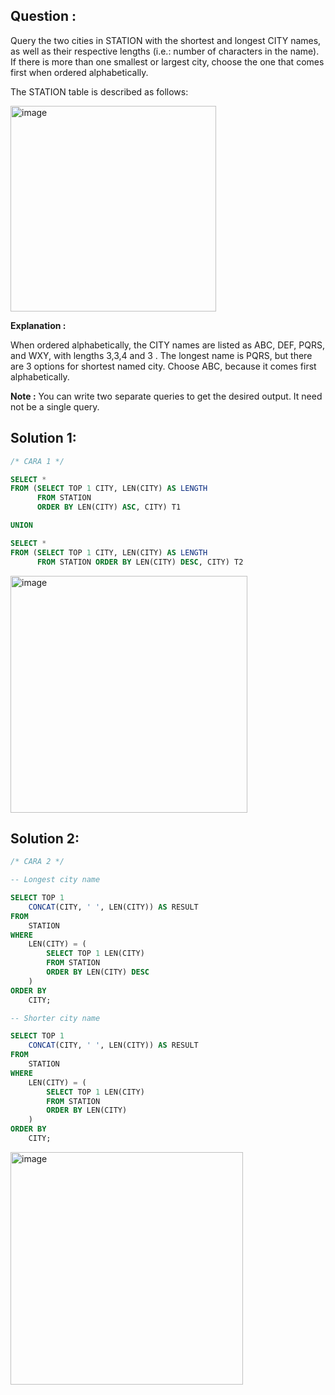 ## Question :
Query the two cities in STATION with the shortest and longest CITY names, as well as their respective lengths (i.e.: number 
of characters in the name). If there is more than one smallest or largest city, choose the one that comes first when ordered alphabetically.

The STATION table is described as follows:

<img width="329" alt="image" src="https://github.com/user-attachments/assets/2bf652e1-4d36-4f3c-ae6b-bfbd04138c94" />

**Explanation :**

When ordered alphabetically, the CITY names are listed as ABC, DEF, PQRS, and WXY, with lengths 3,3,4 and 3 . The longest name is PQRS,
but there are 3 options for shortest named city. Choose ABC, because it comes first alphabetically.

**Note :**
You can write two separate queries to get the desired output. It need not be a single query.

## Solution 1:
```sql
/* CARA 1 */

SELECT * 
FROM (SELECT TOP 1 CITY, LEN(CITY) AS LENGTH 
      FROM STATION 
      ORDER BY LEN(CITY) ASC, CITY) T1 

UNION 

SELECT * 
FROM (SELECT TOP 1 CITY, LEN(CITY) AS LENGTH 
      FROM STATION ORDER BY LEN(CITY) DESC, CITY) T2
```
<img width="379" alt="image" src="https://github.com/user-attachments/assets/87732753-a183-4f41-a960-e256ff205043" />

## Solution 2:
```SQL
/* CARA 2 */

-- Longest city name

SELECT TOP 1 
    CONCAT(CITY, ' ', LEN(CITY)) AS RESULT
FROM 
    STATION
WHERE 
    LEN(CITY) = (
        SELECT TOP 1 LEN(CITY) 
        FROM STATION 
        ORDER BY LEN(CITY) DESC
    )
ORDER BY 
    CITY;

-- Shorter city name

SELECT TOP 1 
    CONCAT(CITY, ' ', LEN(CITY)) AS RESULT
FROM 
    STATION
WHERE 
    LEN(CITY) = (
        SELECT TOP 1 LEN(CITY) 
        FROM STATION 
        ORDER BY LEN(CITY)
    )
ORDER BY 
    CITY;
```
<img width="372" alt="image" src="https://github.com/user-attachments/assets/76b3ac5a-2bfa-40ac-851b-9b947c053581" />
